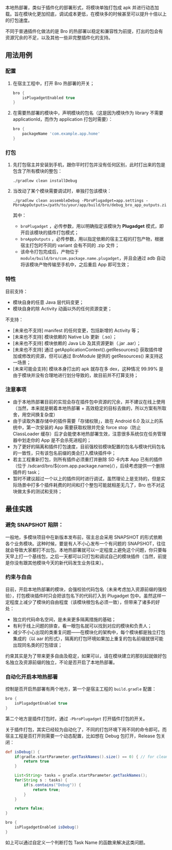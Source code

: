本地热部署，类似于插件化的部署形式，将模块单独打包成 apk 并进行动态加载。旨在模块化更加彻底，调试成本更低，在模块多的时候甚至可以提升十倍以上的打包速度。

不同于普通插件化做法的是 Bro 的热部署以稳定和兼容性为前提，打出的包会有资源冗余的不足，以及其他一些非完整插件化的支持。

## 用法用例

### 配置

1. 在宿主工程中，打开 Bro 热部署的开关；

    ``` gradle
    bro {
        isPlugadgetEnabled true 
    }
    ```

2. 在需要热部署的模块中，声明模块的包名（这是因为模块作为 library 不需要 applicationId，而作为 application 打包时需要）：

    ``` gradle
    bro {
        packageName 'com.example.app.home'
    }
    ```

### 打包

1. 先打包宿主并安装到手机，跟你平时打包并没有任何区别，此时打出来的包是包含了所有模块的整包：

    ``` shell
    ./gradlew clean installDebug
    ```
    
2.  当改动了某个模块需要调试时，单独打包该模块：

    ``` shell
    ./gradlew clean assembleDebug -PbroPlugadget=app.settings -PbroAppOutputs=/path/to/your/app/build/bro/debug_bro_app_outputs.zip
    ```
    其中：
    - `broPlugadget` ，必传参数，用以明确指定该模块为 **Plugadget** 模式，即开启该模块的插件打包模式；
    - `broAppOutputs` ，必传参数，用以指定依赖的宿主工程的打包产物，根据宿主打包时不同的 variant 会有不同的 .zip 文件；
    - 该命令打包完成后，产物位于 `module/build/bro/com.package.name.plugadget`，并且会通过 adb 自动将该模块产物传输至手机中，之后重启 App 即可生效；

### 特性

目前支持：

- 模块自身的任意 Java 层代码变更；
- 模块自身的除 Activity 动画以外的任何资源变更；

不支持：

- [未来也不支持] manifest 的任何变更，包括新增的 Activity 等；
- [未来也不支持] 模块依赖的 Native Lib 更新（.so）；
- [未来也不支持] 模块依赖的 Java Lib 及其资源更新（.jar .aar）；
- [未来也不支持] 通过 getApplicationContext().getResources() 获取插件增加或修改的资源，但可以通过 BroModule 提供的 getResources() 来支持这一场景；
- [未来可能会支持] 模块本身打出的 apk 就存在多 dex，这种情况 99.99% 是由于模块并没有合理地进行划分导致的，故目前并不打算支持；

### 注意事项

- 由于本地热部署目前的实现会存在插件包中资源的冗余，并不建议在线上使用（当然，本来就是朝着本地热部署 + 高效稳定的目标去做的，所以方案有所取舍，用空间换复杂度）
- 由于读取外置存储中的插件需要「存储权限」，故在 Android 6.0 及以上的系统中，第一次安装的 App 需要获取权限并完全 force stop（防止 ClassLoader 缓存）后才会能使本地热部署生效，注意很多系统仅在任务管理器中划走你的 App 是不会杀死进程的；
- 为了更好的隔离和插件打包速度，目前强校验模块配置的包名与模块代码包名的一致性，只有该包名前缀的类会打入模块插件中；
- 若主工程重新打包，则所有插件必须重打并删除 SD 卡内本 App 已有的插件（位于 /sdcard/bro/${com.app.package.name}/），后续考虑提供一个删除插件的 task；
- 暂时不建议超过一个以上的插件同时进行调试，虽然理论上是支持的，但是实际场景中打多个插件耗费的时间和打个整包可能就相差无几了，Bro 也不对这块做太多的测试和支持；


## 最佳实践

### 避免 SNAPSHOT 陷阱：

一般地，多模块项目中在新版本发布前，宿主总会采用 SNAPSHOT 的形式依赖各个业务模块。这种时候，要是有人不小心发布一个有问题的 SNAPSHOT，往往就会导致大家都打不出包。本地热部署就可以一定程度上避免这个问题，你只要每天早上打一个基线包，之后一天都可以只打包和调试自己的模块插件（当然，前提是你没有跟其他模块今天的新代码发生业务往来）。

### 约束与自由

目前，开启本地热部署的模块，会强校验代码包名（未来考虑加入资源前缀的强校验），打包模块插件时只会把该包名下的代码打入到 Plugadget 包中。虽然这样一定程度上减少了模块的自由程度（该模块根包名必须一致），但带来了诸多的好处：

- 独立的代码命名空间，是未来更多隔离措施的基础；
- 有利于线上问题的排查，看一眼包名就可以找到对应的模块和负责人；
- 减少不小心出现的类重复问题——在模块化的架构中，每个模块都是独立打包集成的（以 aar 的形式），隔离的打包环境如果加上重复的包名前缀就很可能出现同名类的打包错误；

约束其实是为了带来更多自由及稳定，如果可以，请在模块建立的那刻起就做好包名独立及资源前缀的独立，不论是否开启了本地热部署。

### 自动化开启本地热部署

控制是否开启热部署有两个地方，第一个是宿主工程的 `build.gradle` 配置：

``` gradle
bro {
    isPlugadgetEnabled true 
}
```

第二个地方是插件打包时，通过 `-PbroPlugadget` 打开插件打包的开关。

关于插件打包，其实已经较为自动化了，不同的打包环境下用不同的命令即可。而宿主工程是否打开则需要一个动态配置，比如想在 Debug 包打开，Release 包关闭：

```gradle
def isDebug() {
    if(gradle.startParameter.getTaskNames().size() == 0) { // for clean etc..
        return true
    }

    List<String> tasks = gradle.startParameter.getTaskNames();
    for(String s : tasks) {
        if(s.contains("Debug")) {
            return true;
        }
    }

    return false;
}

bro {
    isPlugadgetEnabled isDebug() 
}
```

如上可以通过自定义一个判断打包 Task Name 的函数来解决这类问题。


